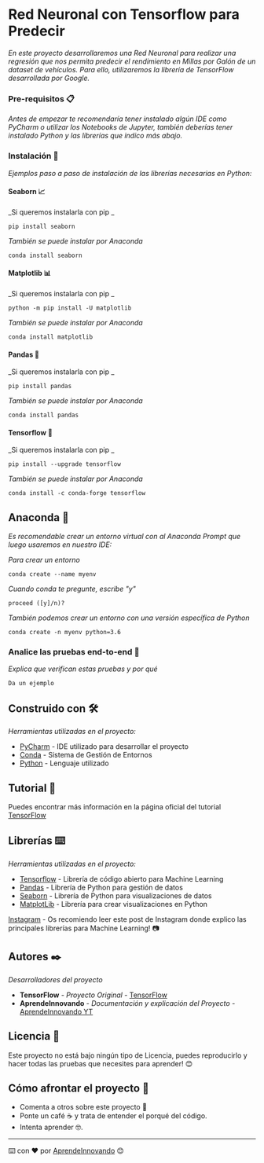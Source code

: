 # Red Neuronal con Tensorflow para Predecir

_En este proyecto desarrollaremos una Red Neuronal para realizar una regresión que nos permita predecir el rendimiento en Millas por Galón de un dataset de vehículos. Para ello, utilizaremos la librería de TensorFlow desarrollada por Google._


### Pre-requisitos 📋

_Antes de empezar te recomendaría tener instalado algún IDE como PyCharm o utilizar los Notebooks de Jupyter, también deberías tener instalado Python y las librerías que indico más abajo._


### Instalación 🔧

_Ejemplos paso a paso de instalación de las librerías necesarias en Python:_


#### Seaborn 📈

_Si queremos instalarla con pip _

```
pip install seaborn
```

_También se puede instalar por Anaconda_

```
conda install seaborn
```

#### Matplotlib 📊

_Si queremos instalarla con pip _

```
python -m pip install -U matplotlib
```

_También se puede instalar por Anaconda_

```
conda install matplotlib
```

#### Pandas 📃

_Si queremos instalarla con pip _

```
pip install pandas
```

_También se puede instalar por Anaconda_

```
conda install pandas
```

#### Tensorflow 🧠

_Si queremos instalarla con pip _

```
pip install --upgrade tensorflow
```

_También se puede instalar por Anaconda_

```
conda install -c conda-forge tensorflow
```


## Anaconda 🐍

_Es recomendable crear un entorno virtual con al Anaconda Prompt que luego usaremos en nuestro IDE:_

_Para crear un entorno_

```
conda create --name myenv
```

_Cuando conda te pregunte, escribe "y"_

```
proceed ([y]/n)?
```

_También podemos crear un entorno con una versión específica de Python_

```
conda create -n myenv python=3.6
```


### Analice las pruebas end-to-end 🔩

_Explica que verifican estas pruebas y por qué_

```
Da un ejemplo
```

## Construido con 🛠️

_Herramientas utilizadas en el proyecto:_

* [PyCharm](https://www.jetbrains.com/es-es/pycharm/download/#section=windows) - IDE utilizado para desarrollar el proyecto
* [Conda](https://docs.conda.io/en/latest/) - Sistema de Gestión de Entornos
* [Python](https://www.python.org/downloads/) - Lenguaje utilizado

## Tutorial 📖

Puedes encontrar más información en la página oficial del tutorial [TensorFlow](https://www.tensorflow.org/tutorials/keras/regression?hl=es-419)

## Librerías ⌨️

_Herramientas utilizadas en el proyecto:_

* [Tensorflow](https://www.tensorflow.org/install?hl=es-419) - Librería de código abierto para Machine Learning
* [Pandas](https://pandas.pydata.org/getting_started.html) - Librería de Python para gestión de datos
* [Seaborn](https://seaborn.pydata.org/installing.html) - Librería de Python para visualizaciones de datos
* [MatplotLib](https://matplotlib.org/stable/users/installing.html) - Librería para crear visualizaciones en Python

[Instagram](https://www.instagram.com/p/CPThCRziue0/) - Os recomiendo leer este post de Instagram donde explico las principales librerías para Machine Learning! 📷

## Autores ✒️

_Desarrolladores del proyecto_

* **TensorFlow** - *Proyecto Original* - [TensorFlow](https://www.tensorflow.org/?hl=es-419)
* **AprendeInnovando** - *Documentación y explicación del Proyecto* - [AprendeInnovando YT](https://www.youtube.com/channel/UCdaUGY5rcAUB49VllY3Hsfg)

## Licencia 📄

Este proyecto no está bajo ningún tipo de Licencia, puedes reproducirlo y hacer todas las pruebas que necesites para aprender! 😊

## Cómo afrontar el proyecto 🎁

* Comenta a otros sobre este proyecto 📢
* Ponte un café ☕ y trata de entender el porqué del código. 
* Intenta aprender 🤓.

---
⌨️ con ❤️ por [AprendeInnovando](https://www.instagram.com/aprendeinnovando/) 😊
